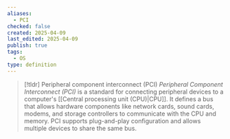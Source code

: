 ```yaml
---
aliases:
  - PCI
checked: false
created: 2025-04-09
last_edited: 2025-04-09
publish: true
tags:
  - OS
type: definition
---
```

>[!tldr] Peripheral component interconnect (PCI)
>*Peripheral Component Interconnect (PCI)* is a standard for connecting peripheral devices to a computer's [[Central processing unit (CPU)|CPU]]. It defines a bus that allows hardware components like network cards, sound cards, modems, and storage controllers to communicate with the CPU and memory. PCI supports plug-and-play configuration and allows multiple devices to share the same bus.

